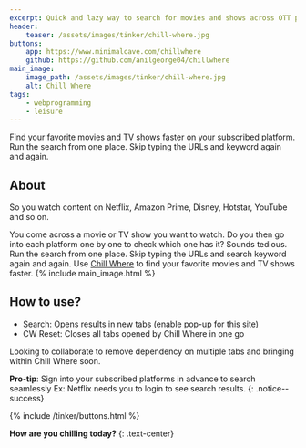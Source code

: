 ```yaml
---
excerpt: Quick and lazy way to search for movies and shows across OTT platforms
header:
    teaser: /assets/images/tinker/chill-where.jpg
buttons:
    app: https://www.minimalcave.com/chillwhere
    github: https://github.com/anilgeorge04/chillwhere
main_image:
    image_path: /assets/images/tinker/chill-where.jpg
    alt: Chill Where
tags:
    - webprogramming
    - leisure
---
```

Find your favorite movies and TV shows faster on your subscribed platform. Run the search from one place. Skip typing the URLs and keyword again and again.

## About
So you watch content on Netflix, Amazon Prime, Disney, Hotstar, YouTube and so on.

You come across a movie or TV show you want to watch. Do you then go into each platform one by one to check which one has it? Sounds tedious. Run the search from one place. Skip typing the URLs and search keyword again and again. Use [Chill Where](https://www.minimalcave.com/chillwhere) to find your favorite movies and TV shows faster.
{% include main_image.html %}

## How to use?

- Search: Opens results in new tabs (enable pop-up for this site)
- CW Reset: Closes all tabs opened by Chill Where in one go

Looking to collaborate to remove dependency on multiple tabs and bringing within Chill Where soon.

**Pro-tip**: Sign into your subscribed platforms in advance to search seamlessly Ex: Netflix needs you to login to see search results.
{: .notice--success}

{% include /tinker/buttons.html %}

**How are you chilling today?**
{: .text-center}